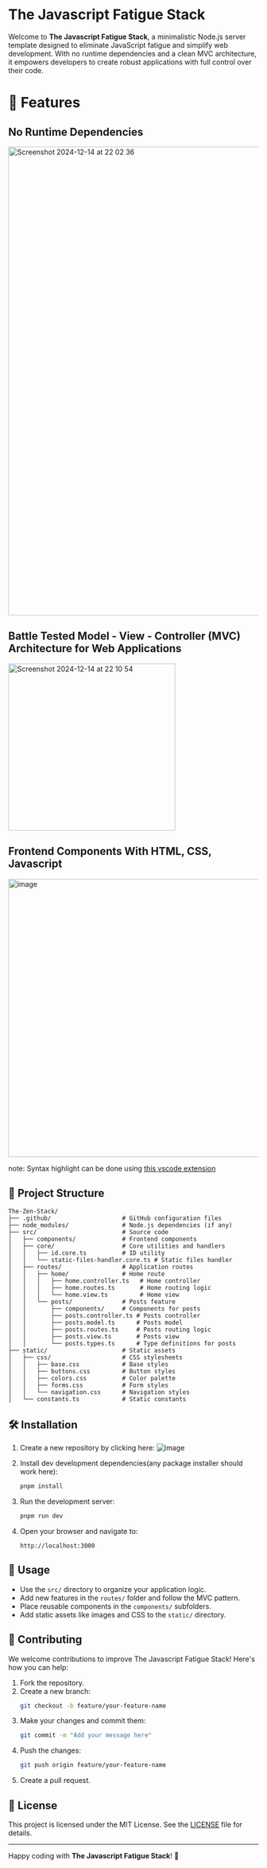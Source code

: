 # The Javascript Fatigue Stack

Welcome to **The Javascript Fatigue Stack**, a minimalistic Node.js server template designed to eliminate JavaScript fatigue and simplify web development. With no runtime dependencies and a clean MVC architecture, it empowers developers to create robust applications with full control over their code.

# 🚀 Features

## No Runtime Dependencies
<img width="943" alt="Screenshot 2024-12-14 at 22 02 36" src="https://github.com/user-attachments/assets/ba265c00-8fb2-4859-a57e-1c28e426c701" />

## Battle Tested Model - View - Controller (MVC) Architecture for Web Applications
<img width="336" alt="Screenshot 2024-12-14 at 22 10 54" src="https://github.com/user-attachments/assets/d5d5b78c-1759-4823-aff4-d82513ff7886" />

## Frontend Components With HTML, CSS, Javascript
<img width="560" alt="image" src="https://github.com/user-attachments/assets/7bed3ab3-2177-4abb-b37d-9f69a6c118c6" />

note: Syntax highlight can be done using [this vscode extension](https://marketplace.visualstudio.com/items?itemName=Tobermory.es6-string-html)

## 📂 Project Structure

```
The-Zen-Stack/
├── .github/                    # GitHub configuration files
├── node_modules/               # Node.js dependencies (if any)
├── src/                        # Source code
│   ├── components/             # Frontend components
│   ├── core/                   # Core utilities and handlers
│   │   ├── id.core.ts          # ID utility
│   │   └── static-files-handler.core.ts # Static files handler
│   ├── routes/                 # Application routes
│   │   ├── home/               # Home route
│   │   │   ├── home.controller.ts   # Home controller
│   │   │   ├── home.routes.ts       # Home routing logic
│   │   │   └── home.view.ts         # Home view
│   │   └── posts/              # Posts feature
│   │       ├── components/     # Components for posts
│   │       ├── posts.controller.ts # Posts controller
│   │       ├── posts.model.ts      # Posts model
│   │       ├── posts.routes.ts     # Posts routing logic
│   │       ├── posts.view.ts       # Posts view
│   │       └── posts.types.ts      # Type definitions for posts
├── static/                     # Static assets
│   ├── css/                    # CSS stylesheets
│   │   ├── base.css            # Base styles
│   │   ├── buttons.css         # Button styles
│   │   ├── colors.css          # Color palette
│   │   ├── forms.css           # Form styles
│   │   └── navigation.css      # Navigation styles
│   └── constants.ts            # Static constants
```

## 🛠️ Installation

1. Create a new repository by clicking here:
   ![image](https://github.com/user-attachments/assets/b23e2aaa-9ce1-4459-b791-ad104f4d0773)


2. Install dev development dependencies(any package installer should work here):
   ```bash
   pnpm install
   ```

3. Run the development server:
   ```bash
   pnpm run dev
   ```

4. Open your browser and navigate to:
   ```
   http://localhost:3000
   ```

## 🔧 Usage

- Use the `src/` directory to organize your application logic.
- Add new features in the `routes/` folder and follow the MVC pattern.
- Place reusable components in the `components/` subfolders.
- Add static assets like images and CSS to the `static/` directory.

## 🤝 Contributing

We welcome contributions to improve The Javascript Fatigue Stack! Here's how you can help:

1. Fork the repository.
2. Create a new branch:
   ```bash
   git checkout -b feature/your-feature-name
   ```
3. Make your changes and commit them:
   ```bash
   git commit -m "Add your message here"
   ```
4. Push the changes:
   ```bash
   git push origin feature/your-feature-name
   ```
5. Create a pull request.

## 📜 License

This project is licensed under the MIT License. See the [LICENSE](LICENSE) file for details.

---

Happy coding with **The Javascript Fatigue Stack**! 🎉
